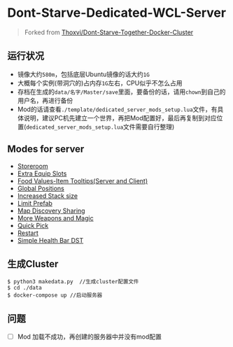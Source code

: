 # Dont-Starve-Dedicated-WCL-Server

> Forked from [Thoxvi/Dont-Starve-Together-Docker-Cluster](https://github.com/Thoxvi/Dont-Starve-Together-Docker-Cluster)

## 运行状况
* 镜像大约`580m`，包括底层Ubuntu镜像的话大约`1G`
* 大概每个实例(带洞穴的)占内存`1G`左右，CPU似乎不怎么占用
* 存档在生成的`data/名字/Master/save`里面，要备份的话，请用`chown`到自己的用户名，再进行备份
* Mod的话请查看`./template/dedicated_server_mods_setup.lua`文件，有具体说明，建议PC机先建立一个世界，再把Mod配置好，最后再复制到对应位置(`dedicated_server_mods_setup.lua`文件需要自行整理)

## Modes for server
* [Storeroom]()
* [Extra Equip Slots]()
* [Food Values-Item Tooltips(Server and Client)]()
* [Global Positions]()
* [Increased Stack size]()
* [Limit Prefab]()
* [Map Discovery Sharing]()
* [More Weapons and Magic]()
* [Quick Pick]()
* [Restart]()
* [Simple Health Bar DST]()

## 生成Cluster
```shell
$ python3 makedata.py  //生成cluster配置文件
$ cd ./data
$ docker-compose up //启动服务器
```

## 问题
- [ ] Mod 加载不成功，再创建的服务器中并没有mod配置
